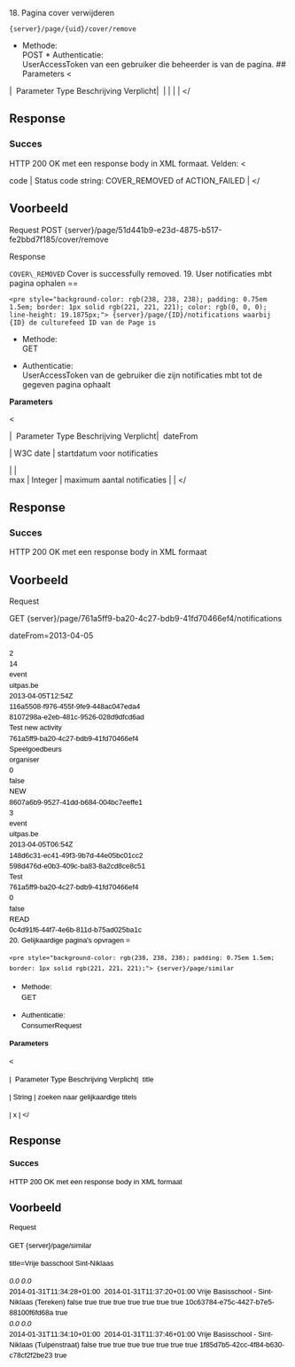 ---
---
 <a id="removeCover" name="removeCover"></a>18. Pagina cover verwijderen


 
    {server}/page/{uid}/cover/remove 

 * Methode:   
 POST  * Authenticatie:   
 UserAccessToken van een gebruiker die beheerder is van de pagina. ## Parameters <


|  Parameter Type Beschrijving Verplicht| 
  |    |    |    |  </tbody></


## Response
 ### Succes
 HTTP 200 OK met een response body in XML formaat. Velden: <


 code |   Status code string: COVER\_REMOVED of ACTION\_FAILED |  </tbody></


## Voorbeeld 

Request
POST {server}/page/51d441b9-e23d-4875-b517-fe2bbd7f185/cover/remove

Response

 <?xml version="1.0" encoding="UTF-8" standalone="yes"?>
<response xmlns:rdf="http://www.w3.org/1999/02/22-rdf-syntax-ns" xmlns:foaf="http://xmlns.com/foaf/0.1/" xmlns:cdb="http://www.cultuurdatabank.com/XMLSchema/CdbXSD/3.1/FINAL" xmlns:geo="http://www.w3.org/2003/01/geo/wgs84\_pos#">
<code>COVER\_REMOVED</code>
<message>Cover is successfully removed.</message>
</response>
<a id="userPageNotifications" name="userPageNotifications"></a>19. User notificaties mbt pagina ophalen
==

 
    <pre style="background-color: rgb(238, 238, 238); padding: 0.75em 1.5em; border: 1px solid rgb(221, 221, 221); color: rgb(0, 0, 0); line-height: 19.1875px;"> {server}/page/{ID}/notifications waarbij {ID} de culturefeed ID van de Page is 

* Methode:   
 GET

* Authenticatie:   
 UserAccessToken van de gebruiker die zijn notificaties mbt tot de gegeven pagina ophaalt

**Parameters**

 <


|  Parameter Type Beschrijving Verplicht| 
dateFrom

  |   W3C date |  startdatum voor notificaties

  |    |  
 max |   Integer |   maximum aantal notificaties |    |  </tbody></


## Response
### Succes
  
 HTTP 200 OK met een response body in XML formaat


## Voorbeeld 

Request


GET {server}/page/761a5ff9-ba20-4c27-bdb9-41fd70466ef4/notifications

dateFrom=2013-04-05

<div style="color: rgb(0, 0, 0); font-family: Arial, sans-serif; font-size: 13px; line-height: 19.1875px;">
<?xml version="1.0" encoding="UTF-8" standalone="yes"?><div style="color: rgb(0, 0, 0); font-family: Arial, sans-serif; font-size: 13px; line-height: 19.1875px;">
<response xmlns:rdf="[http://www.w3.org/1999/02/22-rdf-syntax-ns"](http://www.w3.org/1999/02/22-rdf-syntax-ns%22) xmlns:foaf="[http://xmlns.com/foaf/0.1/"](http://xmlns.com/foaf/0.1/%22)xmlns:cdb="[http://www.cultuurdatabank.com/XMLSchema/CdbXSD/3.1/FINAL"](http://www.cultuurdatabank.com/XMLSchema/CdbXSD/3.1/FINAL%22)xmlns:geo="http://www.w3.org/2003/01/geo/wgs84\_pos#"><div style="color: rgb(0, 0, 0); font-family: Arial, sans-serif; font-size: 13px; line-height: 19.1875px;">
<total>2</total><div style="color: rgb(0, 0, 0); font-family: Arial, sans-serif; font-size: 13px; line-height: 19.1875px;">
<activities><div style="color: rgb(0, 0, 0); font-family: Arial, sans-serif; font-size: 13px; line-height: 19.1875px;">
<activity><div style="color: rgb(0, 0, 0); font-family: Arial, sans-serif; font-size: 13px; line-height: 19.1875px;">
<type>14</type><div style="color: rgb(0, 0, 0); font-family: Arial, sans-serif; font-size: 13px; line-height: 19.1875px;">
<contentType>event</contentType><div style="color: rgb(0, 0, 0); font-family: Arial, sans-serif; font-size: 13px; line-height: 19.1875px;">
<createdVia>uitpas.be</createdVia><div style="color: rgb(0, 0, 0); font-family: Arial, sans-serif; font-size: 13px; line-height: 19.1875px;">
<creationDate>2013-04-05T12:54Z</creationDate><div style="color: rgb(0, 0, 0); font-family: Arial, sans-serif; font-size: 13px; line-height: 19.1875px;">
<id>116a5508-f976-455f-9fe9-448ac047eda4</id><div style="color: rgb(0, 0, 0); font-family: Arial, sans-serif; font-size: 13px; line-height: 19.1875px;">
<nodeID>8107298a-e2eb-481c-9526-028d9dfcd6ad</nodeID><div style="color: rgb(0, 0, 0); font-family: Arial, sans-serif; font-size: 13px; line-height: 19.1875px;">
<nodeTitle>Test new activity</nodeTitle><div style="color: rgb(0, 0, 0); font-family: Arial, sans-serif; font-size: 13px; line-height: 19.1875px;">
<pageId>761a5ff9-ba20-4c27-bdb9-41fd70466ef4</pageId><div style="color: rgb(0, 0, 0); font-family: Arial, sans-serif; font-size: 13px; line-height: 19.1875px;">
<pageName>Speelgoedbeurs</pageName><div style="color: rgb(0, 0, 0); font-family: Arial, sans-serif; font-size: 13px; line-height: 19.1875px;">
<pageRelType>organiser</pageRelType><div style="color: rgb(0, 0, 0); font-family: Arial, sans-serif; font-size: 13px; line-height: 19.1875px;">
<points>0</points><div style="color: rgb(0, 0, 0); font-family: Arial, sans-serif; font-size: 13px; line-height: 19.1875px;">
<private>false</private><div style="color: rgb(0, 0, 0); font-family: Arial, sans-serif; font-size: 13px; line-height: 19.1875px;">
<status>NEW</status><div style="color: rgb(0, 0, 0); font-family: Arial, sans-serif; font-size: 13px; line-height: 19.1875px;">
<userId>8607a6b9-9527-41dd-b684-004bc7eeffe1</userId><div style="color: rgb(0, 0, 0); font-family: Arial, sans-serif; font-size: 13px; line-height: 19.1875px;">
</activity><div style="color: rgb(0, 0, 0); font-family: Arial, sans-serif; font-size: 13px; line-height: 19.1875px;">
<activity><div style="color: rgb(0, 0, 0); font-family: Arial, sans-serif; font-size: 13px; line-height: 19.1875px;">
<type>3</type><div style="color: rgb(0, 0, 0); font-family: Arial, sans-serif; font-size: 13px; line-height: 19.1875px;">
<contentType>event</contentType><div style="color: rgb(0, 0, 0); font-family: Arial, sans-serif; font-size: 13px; line-height: 19.1875px;">
<createdVia>uitpas.be</createdVia><div style="color: rgb(0, 0, 0); font-family: Arial, sans-serif; font-size: 13px; line-height: 19.1875px;">
<creationDate>2013-04-05T06:54Z</creationDate><div style="color: rgb(0, 0, 0); font-family: Arial, sans-serif; font-size: 13px; line-height: 19.1875px;">
<id>148d6c31-ec41-49f3-9b7d-44e05bc01cc2</id><div style="color: rgb(0, 0, 0); font-family: Arial, sans-serif; font-size: 13px; line-height: 19.1875px;">
<nodeID>598d476d-e0b3-409c-ba83-8a2cd8ce8c51</nodeID><div style="color: rgb(0, 0, 0); font-family: Arial, sans-serif; font-size: 13px; line-height: 19.1875px;">
<nodeTitle>Test</nodeTitle><div style="color: rgb(0, 0, 0); font-family: Arial, sans-serif; font-size: 13px; line-height: 19.1875px;">
<onBehalfOf>761a5ff9-ba20-4c27-bdb9-41fd70466ef4</onBehalfOf><div style="color: rgb(0, 0, 0); font-family: Arial, sans-serif; font-size: 13px; line-height: 19.1875px;">
<points>0</points><div style="color: rgb(0, 0, 0); font-family: Arial, sans-serif; font-size: 13px; line-height: 19.1875px;">
<private>false</private><div style="color: rgb(0, 0, 0); font-family: Arial, sans-serif; font-size: 13px; line-height: 19.1875px;">
<status>READ</status><div style="color: rgb(0, 0, 0); font-family: Arial, sans-serif; font-size: 13px; line-height: 19.1875px;">
<userId>0c4d91f6-44f7-4e6b-811d-b75ad025ba1c</userId><div style="color: rgb(0, 0, 0); font-family: Arial, sans-serif; font-size: 13px; line-height: 19.1875px;">
</activity><div style="color: rgb(0, 0, 0); font-family: Arial, sans-serif; font-size: 13px; line-height: 19.1875px;">
</response><div style="color: rgb(0, 0, 0); font-family: Arial, sans-serif; font-size: 13px; line-height: 19.1875px;">
<div style="color: rgb(0, 0, 0); font-family: Arial, sans-serif; font-size: 13px; line-height: 19.1875px;">
<div style="color: rgb(0, 0, 0); font-family: Arial, sans-serif; font-size: 13px; line-height: 19.1875px;">
<a id="similarPage" name="similarPage"></a>20. Gelijkaardige pagina's opvragen
=

 
    <pre style="background-color: rgb(238, 238, 238); padding: 0.75em 1.5em; border: 1px solid rgb(221, 221, 221);"> {server}/page/similar 

* Methode:   
 GET

* Authenticatie:   
<span style="line-height: 19.200000762939453px;">ConsumerRequest

**Parameters**

 <


|  Parameter Type Beschrijving Verplicht| 
title

  |   String |  zoeken naar gelijkaardige titels

  |   x |  </tbody></


## Response
### Succes
  
 HTTP 200 OK met een response body in XML formaat


## Voorbeeld 

Request


GET {server}/page/similar

title=Vrije basschool Sint-Niklaas

 <?xml version="1.0" encoding="UTF-8" standalone="yes"?>
<response xmlns:rdf="http://www.w3.org/1999/02/22-rdf-syntax-ns" xmlns:foaf="http://xmlns.com/foaf/0.1/" xmlns:cdb="http://www.cultuurdatabank.com/XMLSchema/CdbXSD/3.1/FINAL" xmlns:geo="http://www.w3.org/2003/01/geo/wgs84\_pos#">
<pages>
<page>
<address>
<city></city>
<country></country>
<lat>0.0</lat>
<lon>0.0</lon>
<street></street>
<zip></zip>
</address>
<categoryIds/>
<contactInfo>
<email></email>
<telephone></telephone>
</contactInfo>
<cover></cover>
<creationDate>2014-01-31T11:34:28+01:00</creationDate>
<description></description>
<image></image>
<keywords/>
<links>
<linkBlog></linkBlog>
<linkFacebook></linkFacebook>
<linkGooglePlus></linkGooglePlus>
<linkTicketing></linkTicketing>
<linkTwitter></linkTwitter>
<linkWebsite></linkWebsite>
<linkYouTube></linkYouTube>
</links>
<modificationDate>2014-01-31T11:37:20+01:00</modificationDate>
<name>Vrije Basisschool - Sint-Niklaas (Tereken)</name>
<officialPage>false</officialPage>
<permissions>
<allowActivities>true</allowActivities>
<allowComments>true</allowComments>
<allowFollowers>true</allowFollowers>
<allowLikes>true</allowLikes>
<allowMembers>true</allowMembers>
<allowMessages>true</allowMessages>
<allowRecommendations>true</allowRecommendations>
</permissions>
<uid>10c63784-e75c-4427-b7e5-88100f6fd68a</uid>
<visible>true</visible>
</page>
<page>
<address>
<city></city>
<country></country>
<lat>0.0</lat>
<lon>0.0</lon>
<street></street>
<zip></zip>
</address>
<categoryIds/>
<contactInfo>
<email></email>
<telephone></telephone>
</contactInfo>
<cover></cover>
<creationDate>2014-01-31T11:34:10+01:00</creationDate>
<description></description>
<image></image>
<keywords/>
<links>
<linkBlog></linkBlog>
<linkFacebook></linkFacebook>
<linkGooglePlus></linkGooglePlus>
<linkTicketing></linkTicketing>
<linkTwitter></linkTwitter>
<linkWebsite></linkWebsite>
<linkYouTube></linkYouTube>
</links>
<modificationDate>2014-01-31T11:37:46+01:00</modificationDate>
<name>Vrije Basisschool - Sint-Niklaas (Tulpenstraat)</name>
<officialPage>false</officialPage>
<permissions>
<allowActivities>true</allowActivities>
<allowComments>true</allowComments>
<allowFollowers>true</allowFollowers>
<allowLikes>true</allowLikes>
<allowMembers>true</allowMembers>
<allowMessages>true</allowMessages>
<allowRecommendations>true</allowRecommendations>
</permissions>
<uid>1f85d7b5-42cc-4f84-b630-c78cf2f2be23</uid>
<visible>true</visible>
</page>
</pages>
</response> 